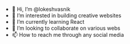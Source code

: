 - 👋 Hi, I’m @lokeshvasnik
- 👀 I’m interested in building creative websites 
- 🌱 I’m currently learning React
- 💞️ I’m looking to collaborate on various webs
- 📫 How to reach me through any social media 

<!---
lokeshvasnik/lokeshvasnik is a ✨ special ✨ repository because its `README.md` (this file) appears on your GitHub profile.
You can click the Preview link to take a look at your changes.
--->
